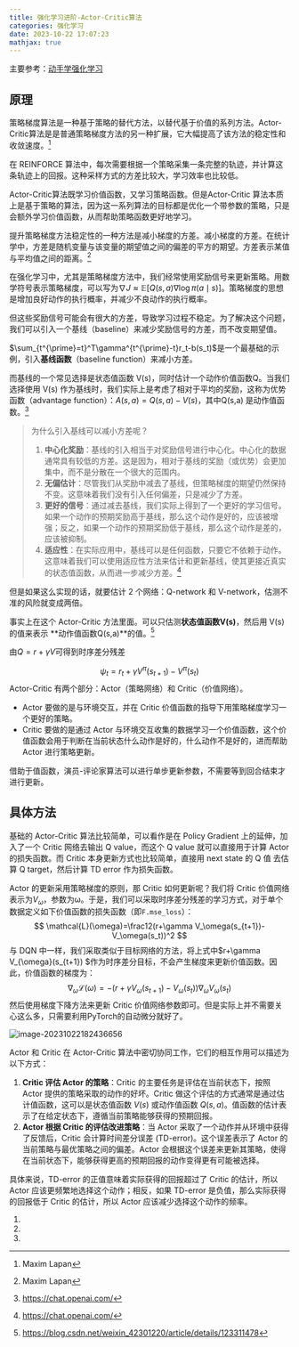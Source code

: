 ```yaml
---
title: 强化学习进阶-Actor-Critic算法
categories: 强化学习
date: 2023-10-22 17:07:23
mathjax: true
---
```


主要参考：[动手学强化学习](https://hrl.boyuai.com/chapter/2/actor-critic算法)

## 原理

策略梯度算法是一种基于策略的替代方法，以替代基于价值的系列方法。Actor-Critic算法是是普通策略梯度方法的另一种扩展，它大幅提高了该方法的稳定性和收敛速度。[^深度强化学习实践]

在 REINFORCE 算法中，每次需要根据一个策略采集一条完整的轨迹，并计算这条轨迹上的回报。这种采样方式的方差比较大，学习效率也比较低。

Actor-Critic算法既学习价值函数，又学习策略函数。但是Actor-Critic 算法本质上是基于策略的算法，因为这一系列算法的目标都是优化一个带参数的策略，只是会额外学习价值函数，从而帮助策略函数更好地学习。

提升策略梯度方法稳定性的一种方法是减小梯度的方差。减小梯度的方差。在统计学中，方差是随机变量与该变量的期望值之间的偏差的平方的期望。方差表示某值与平均值之间的距离。[^深度强化学习实践]

在强化学习中，尤其是策略梯度方法中，我们经常使用奖励信号来更新策略。用数学符号表示策略梯度，可以写为$\nabla J\approx\mathbb{E}[Q(s,a)\nabla\log\pi(a\mid s)]$。策略梯度的思想是增加良好动作的执行概率，并减少不良动作的执行概率。

但这些奖励信号可能会有很大的方差，导致学习过程不稳定。为了解决这个问题，我们可以引入一个基线（baseline）来减少奖励信号的方差，而不改变期望值。

$\sum_{t^{\prime}=t}^T\gamma^{t^{\prime}-t}r_t-b(s_t)$是一个最基础的示例，引入**基线函数**（baseline function）来减小方差。

而基线的一个常见选择是状态值函数 V(s)，同时估计一个动作价值函数Q。当我们选择使用 V(s) 作为基线时，我们实际上是考虑了相对于平均的奖励，这称为优势函数（advantage function）：$A(s,a)=Q(s,a)-V(s)$，其中Q(s,a) 是动作值函数。[^Chatgpt]

> 为什么引入基线可以减小方差呢？
>
> 1. **中心化奖励**：基线的引入相当于对奖励信号进行中心化。中心化的数据通常具有较低的方差。这是因为，相对于基线的奖励（或优势）会更加集中，而不是分散在一个很大的范围内。
> 2. **无偏估计**：尽管我们从奖励中减去了基线，但策略梯度的期望仍然保持不变。这意味着我们没有引入任何偏差，只是减少了方差。
> 3. **更好的信号**：通过减去基线，我们实际上得到了一个更好的学习信号。如果一个动作的预期奖励高于基线，那么这个动作是好的，应该被增强；反之，如果一个动作的预期奖励低于基线，那么这个动作是差的，应该被抑制。
> 4. **适应性**：在实际应用中，基线可以是任何函数，只要它不依赖于动作。这意味着我们可以使用适应性方法来估计和更新基线，使其更接近真实的状态值函数，从而进一步减少方差。[^Chatgpt]

但是如果这么实现的话，就要估计 2 个网络：Q-network 和 V-network，估测不准的风险就变成两倍。

事实上在这个 Actor-Critic 方法里面。可以只估测**状态值函数V(s)**，然后用 V(s) 的值来表示 **动作值函数Q(s,a)**的值。[^CSDN]

由$Q=r+\gamma V$可得到时序差分残差

$$
\psi_t=r_t+\gamma V^\pi(s_{t+1})-V^\pi(s_t)
$$
Actor-Critic 有两个部分：Actor（策略网络）和 Critic（价值网络）。

- Actor 要做的是与环境交互，并在 Critic 价值函数的指导下用策略梯度学习一个更好的策略。
- Critic 要做的是通过 Actor 与环境交互收集的数据学习一个价值函数，这个价值函数会用于判断在当前状态什么动作是好的，什么动作不是好的，进而帮助 Actor 进行策略更新。

借助于值函数，演员-评论家算法可以进行单步更新参数，不需要等到回合结束才进行更新。

## 具体方法

基础的 Actor-Critic 算法比较简单，可以看作是在 Policy Gradient 上的延伸，加入了一个 Critic 网络去输出 Q value，而这个 Q value 就可以直接用于计算 Actor 的损失函数。而 Critic 本身更新方式也比较简单，直接用 next state 的 Q 值 去估算 Q target，然后计算 TD error 作为损失函数。

Actor 的更新采用策略梯度的原则，那 Critic 如何更新呢？我们将 Critic 价值网络表示为$V_ω$，参数为ω。于是，我们可以采取时序差分残差的学习方式，对于单个数据定义如下价值函数的损失函数（即`F.mse_loss`）：
$$
\mathcal{L}(\omega)=\frac12(r+\gamma V_\omega(s_{t+1})-V_\omega(s_t))^2
$$
与 DQN 中一样，我们采取类似于目标网络的方法，将上式中$r+\gamma V_{\omega}(s_{t+1}) $作为时序差分目标，不会产生梯度来更新价值函数。因此，价值函数的梯度为：
$$
\nabla_{\omega}\mathcal{L}(\omega)=-(r+\gamma V_{\omega}(s_{t+1})-V_{\omega}(s_{t}))\nabla_{\omega}V_{\omega}(s_{t})
$$
然后使用梯度下降方法来更新 Critic 价值网络参数即可。但是实际上并不需要关心这么多，只需要利用PyTorch的自动微分就好了。

![image-20231022182436656](images/image-20231022182436656.png)

Actor 和 Critic 在 Actor-Critic 算法中密切协同工作，它们的相互作用可以描述为以下方式：

1. **Critic 评估 Actor 的策略**：Critic 的主要任务是评估在当前状态下，按照 Actor 提供的策略采取的动作的好坏。Critic 做这个评估的方式通常是通过估计值函数，这可以是状态值函数 $V(s)$ 或动作值函数 $Q(s,a)$。值函数的估计表示了在给定状态下，遵循当前策略能够获得的预期回报。
2. **Actor 根据 Critic 的评估改进策略**：当 Actor 采取了一个动作并从环境中获得了反馈后，Critic 会计算时间差分误差 (TD-error)。这个误差表示了 Actor 的当前策略与最优策略之间的偏差。Actor 会根据这个误差来更新其策略，使得在当前状态下，能够获得更高的预期回报的动作变得更有可能被选择。

具体来说，TD-error 的正值意味着实际获得的回报超过了 Critic 的估计，所以 Actor 应该更频繁地选择这个动作；相反，如果 TD-error 是负值，那么实际获得的回报低于 Critic 的估计，所以 Actor 应该减少选择这个动作的频率。




1. [^深度强化学习实践]: Maxim Lapan

2. [^Chatgpt]: https://chat.openai.com/

3. [^CSDN]: https://blog.csdn.net/weixin_42301220/article/details/123311478